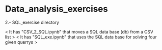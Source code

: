# Data_analysis_exercises

2.- SQL_exercise directory 

< It has "CSV_2_SQL.ipynb"  that moves a SQL data base (db) from a CSV list >
< It has "SQL_exe.ipynb"  that uses the SQL data base for solving four given querrys >
